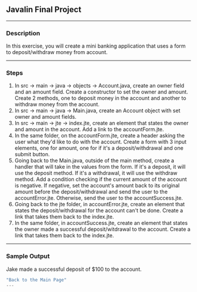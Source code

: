 ## Javalin Final Project
---
### Description
In this exercise, you will create a mini banking application that uses a form to deposit/withdraw money from account.

---
### Steps

1. In src -> main -> java -> objects -> Account.java, create an owner field and an amount field. Create a constructor to set the owner and amount. Create 2 methods, one to deposit money in the account and another to withdraw money from the account.
2. In src -> main -> java -> Main.java, create an Account object with set owner and amount fields.
3. In src -> main -> jte -> index.jte, create an element that states the owner and amount in the account. Add a link to the accountForm.jte.
4. In the same folder, on the accountForm.jte, create a header asking the user what they'd like to do with the account. Create a form with 3 input elements, one for amount, one for if it's a deposit/withdrawal and one submit button.
5. Going back to the Main.java, outside of the main method, create a handler that will take in the values from the form. If it's a deposit, it will use the deposit method. If it's a withdrawal, it will use the withdraw method. Add a condition checking if the current amount of the account is negative. If negative, set the account's amount back to its original amount before the deposit/withdrawal and send the user to the accountError.jte. Otherwise, send the user to the accountSuccess.jte.
6. Going back to the jte folder, in accountError.jte, create an element that states the deposit/withdrawal for the account can't be done. Create a link that takes them back to the index.jte.
7. In the same folder, in accountSuccess.jte, create an element that states the owner made a successful deposit/witdrawal to the account. Create a link that takes them back to the index.jte.


---
### Sample Output

Jake made a successful deposit of $100 to the account.
```java
"Back to the Main Page"
---

